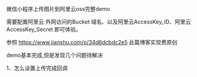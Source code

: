 微信小程序上传图片到阿里云oss完整demo

需要配置阿里云 外网访问的Bucket 域名、以及阿里云AccessKey_ID、阿里云AccessKey_Secret 即可体验。

参照 https://www.jianshu.com/p/34d6dcbdc2e5 此篇博客实现费原创

demo基本完成,但是发现几个问题待解决

1、怎么设置上传完成回调
